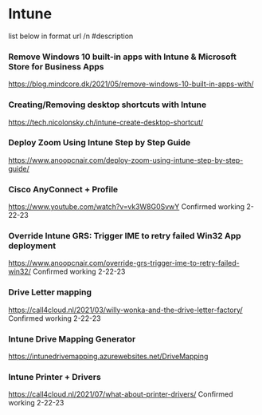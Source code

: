 # Intune

list below in format url /n #description

### Remove Windows 10 built-in apps with Intune & Microsoft Store for Business Apps
https://blog.mindcore.dk/2021/05/remove-windows-10-built-in-apps-with/


### Creating/Removing desktop shortcuts with Intune
https://tech.nicolonsky.ch/intune-create-desktop-shortcut/


### Deploy Zoom Using Intune Step by Step Guide
https://www.anoopcnair.com/deploy-zoom-using-intune-step-by-step-guide/


### Cisco AnyConnect + Profile
https://www.youtube.com/watch?v=vk3W8G0SvwY
Confirmed working 2-22-23

### Override Intune GRS: Trigger IME to retry failed Win32 App deployment
https://www.anoopcnair.com/override-grs-trigger-ime-to-retry-failed-win32/
Confirmed working 2-22-23

### Drive Letter mapping
https://call4cloud.nl/2021/03/willy-wonka-and-the-drive-letter-factory/
Confirmed working 2-22-23

### Intune Drive Mapping Generator
https://intunedrivemapping.azurewebsites.net/DriveMapping


### Intune Printer + Drivers
https://call4cloud.nl/2021/07/what-about-printer-drivers/
Confirmed working 2-22-23
